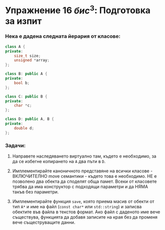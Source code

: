 # Упражнение 16 $бис^3$: Подготовка за изпит


### Нека е дадена следната йерария от класове:

```cpp
class A {
private:
	size_t size;
	unsigned *array;
};

class B: public A {
private:
	bool b;
};

class C: public B {
private:
	char *c;
};

class D: public A, B {
private:
	double d;
};

```


### Задачи:

1. Направете наследяването виртуално там, където е необходимо, за да се избегне копирането на `A` два пъти в `D`.

2. Имплементирайте каноничното представяне на всички класове - ВКЛЮЧИТЕЛНО move семантики - където това е необходимо. НЕ е позволено два обекта да споделят обща памет. Всеки от класовете трябва да има конструктор с подходящи параметри и да НЯМА такъв без параметри.

3. Имплементирайте функция `save`, която приема масив от обекти от тип `A*` и име на файл (`const char*` или `std::string`) и записва обектите във файла в текстов формат. Ако файл с даденото име вече съществува, функцията да добавя записите на края без да променя вече същеструващите данни.
